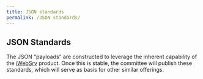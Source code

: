```yaml
---
title: JSON standards
permalink: /JSON standards/
---
```


## JSON Standards

The JSON “payloads” are constructed to leverage the inherent capability of the [iWebSrv](https://www.iwebsrv.com/) product. Once this is stable, the committee will publish these standards, which will serve as basis for other similar offerings.